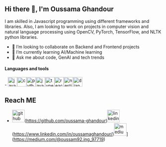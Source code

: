 ## Hi there 👋, I'm Oussama Ghandour
I am skilled in Javascript programming using different frameworks and libraries. Also, I am looking to work on projects in computer vision and natural language processing using OpenCV, PyTorch, TensorFlow, and NLTK python libraries.

- 👯 I’m looking to collaborate on Backend and Frontend projects
- 🌱 I’m currently learning AI/Machine learning
- 💬 Ask me about code, GenAI and tech trends

<h4 align="left">Languages and tools</h4>
- <img src='https://cdn.jsdelivr.net/npm/simple-icons@3.0.1/icons/javascript.svg' alt='javascript' height='30'><img src='https://cdn.jsdelivr.net/npm/simple-icons@3.0.1/icons/c.svg' alt='c' height='30'><img src='https://cdn.jsdelivr.net/npm/simple-icons@3.0.1/icons/python.svg' alt='python' height='30'><img src='https://cdn.jsdelivr.net/npm/simple-icons@3.0.1/icons/java.svg' alt='java' height='30'><img src='https://cdn.jsdelivr.net/npm/simple-icons@3.0.1/icons/typescript.svg' alt='typescript' height='30'><img src='https://cdn.jsdelivr.net/npm/simple-icons@3.0.1/icons/react.svg' alt='react' height='30'><img src='https://cdn.jsdelivr.net/npm/simple-icons@3.0.1/icons/nestjs.svg' alt='nestjs' height='30'><img src='https://cdn.jsdelivr.net/npm/simple-icons@3.0.1/icons/django.svg' alt='django' height='30'>

## Reach ME
- <img src='https://cdn.jsdelivr.net/npm/simple-icons@3.0.1/icons/github.svg' alt='github' height='40'>(https://github.com/oussama-ghandour)<img src='https://cdn.jsdelivr.net/npm/simple-icons@3.0.1/icons/linkedin.svg' alt='linkedin' height='40'>(https://www.linkedin.com/in/oussamaghandour/)<img src='https://cdn.jsdelivr.net/npm/simple-icons@3.0.1/icons/medium.svg' alt='medium' height='40'>](https://medium.com/@oussam92.ing_97719)

